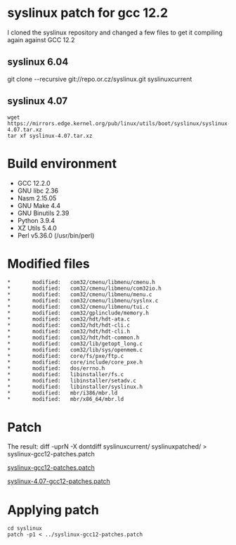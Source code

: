 # syslinux patch for gcc 12.2

I cloned the syslinux repository and changed a few files to get it compiling again against GCC 12.2

## syslinux 6.04
git clone --recursive git://repo.or.cz/syslinux.git syslinuxcurrent

## syslinux 4.07
```
wget https://mirrors.edge.kernel.org/pub/linux/utils/boot/syslinux/syslinux-4.07.tar.xz
tar xf syslinux-4.07.tar.xz
```

# Build environment

- GCC 12.2.0
- GNU libc 2.36
- Nasm 2.15.05
- GNU Make 4.4
- GNU Binutils 2.39
- Python 3.9.4
- XZ Utils 5.4.0
- Perl v5.36.0 (/usr/bin/perl)

# Modified files

```
*       modified:   com32/cmenu/libmenu/cmenu.h
*       modified:   com32/cmenu/libmenu/com32io.h
*       modified:   com32/cmenu/libmenu/menu.c
*       modified:   com32/cmenu/libmenu/syslnx.c
*       modified:   com32/cmenu/libmenu/tui.c
*       modified:   com32/gplinclude/memory.h
*       modified:   com32/hdt/hdt-ata.c
*       modified:   com32/hdt/hdt-cli.c
*       modified:   com32/hdt/hdt-cli.h
*       modified:   com32/hdt/hdt-common.h
*       modified:   com32/lib/getopt_long.c
*       modified:   com32/lib/sys/openmem.c
*       modified:   core/fs/pxe/ftp.c
*       modified:   core/include/core_pxe.h
*       modified:   dos/errno.h
*       modified:   libinstaller/fs.c
*       modified:   libinstaller/setadv.c
*       modified:   libinstaller/syslinux.h
*       modified:   mbr/i386/mbr.ld
*       modified:   mbr/x86_64/mbr.ld
```

# Patch

The result: diff -uprN -X dontdiff syslinuxcurrent/ syslinuxpatched/ > syslinux-gcc12-patches.patch

[syslinux-gcc12-patches.patch](6.04/syslinux-gcc12-patches.patch)

[syslinux-4.07-gcc12-patches.patch](4.07/syslinux-4.07-gcc12-patches.patch)

# Applying patch

```
cd syslinux
patch -p1 < ../syslinux-gcc12-patches.patch
```
